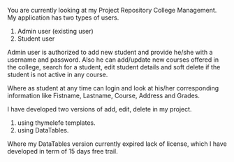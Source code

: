 You are currently looking at my Project Repository College Management. My application has two types of users.
  1. Admin user (existing user)
  2. Student user
  
Admin user is authorized to add new student and provide he/she with a username and password. Also he can add/update new courses offered in the college, search for a student, edit student details and soft delete if the student is not active in any course.

Where as student at any time can login and look at his/her corresponding information like Fistname, Lastname, Course, Address and Grades.

I have developed two versions of add, edit, delete in my project.
 1. using thymelefe templates.
 2. using DataTables.

Where my DataTables version currently expired lack of license, which I have developed in term of 15 days free trail. 
 
